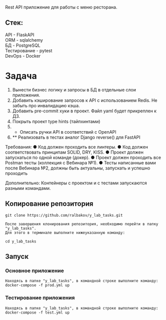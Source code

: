 Rest API приложение для работы с меню ресторана.
## Стек:
API - FlaskAPI  \
ORM - sqlalchemy  \
БД - PostgreSQL  \
Тестирование - pytest  \
DevOps - Docker
# Задача
1. Вынести бизнес логику и запросы в БД в отдельные слои приложения.
2. Добавить кэширование запросов к API с использованием Redis. Не забыть про инвалидацию кэша.
3. Добавить pre-commit хуки в проект. Файл yaml будет прикреплен к ДЗ.
4. Покрыть проект type hints (тайпхинтами)
5. * Описать ручки API в соответствий c OpenAPI
6. ** Реализовать в тестах аналог Django reverse() для FastAPI

Требования:
● Код должен проходить все линтеры.
● Код должен соответствовать принципам SOLID, DRY, KISS.
● Проект должен запускаться по одной команде (докер).
● Проект должен проходить все Postman тесты (коллекция с Вебинара №1).
● Тесты написанные вами после Вебинара №2, должны быть актуальны, запускать и успешно проходить

Дополнительно:
Контейнеры с проектом и с тестами запускаются разными командами.


## Копирование репозитория
```
git clone https://github.com/ralbakov/y_lab_tasks.git

После завершения клонирования репозитория, необходимо перейти в папку "y_lab_tasks".
Для этого в терминале выполните нижеуказанную команду:

cd y_lab_tasks
```

## Запуск
### Основное приложение
```
Находясь в папке "y_lab_tasks", в командной строке выполните команду:
docker-compose -f prod.yml up
```
### Тестирование приложения
```
Находясь в папке "y_lab_tasks", в командной строке выполните команду:
docker-compose -f test.yml up
```

